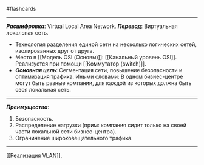 #flashcards
***
***Расшифровка***: Virtual Local Area Network.
***Перевод***: Виртуальная локальная сеть.
- Технология разделения единой сети на несколько логических сетей, изолированных друг от друга.
- Место в [[Модель OSI (Основы)]]:
	[[Канальный уровень OSI]].
	Реализуется при помощи [[Коммутатор (switch)]].
- ***Основная цель***:
	Сегментация сети, повышение безопасности и оптимизация трафика.
	Иными словами: В одном бизнес-центре могут быть разные компании, для каждой из которых должна быть своя локальная сеть.
***
***Преимущества***:
1. Безопасность.
2. Распределение нагрузки (прим: компания сидит только на своей части локальной сети бизнес-центра).
3. Ограничение широковещательного трафика.
***
[[Реализация VLAN]].
<!--SR:!2025-10-10,14,290-->